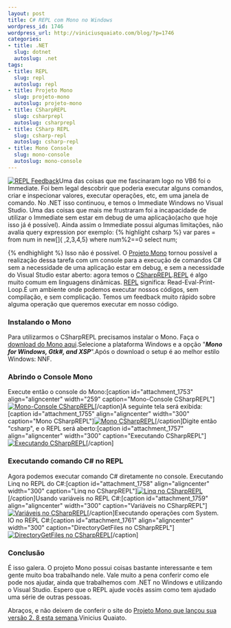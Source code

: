 ```yaml
--- 
layout: post
title: C# REPL com Mono no Windows
wordpress_id: 1746
wordpress_url: http://viniciusquaiato.com/blog/?p=1746
categories: 
- title: .NET
  slug: dotnet
  autoslug: .net
tags: 
- title: REPL
  slug: repl
  autoslug: repl
- title: Projeto Mono
  slug: projeto-mono
  autoslug: projeto-mono
- title: CSharpREPL
  slug: csharprepl
  autoslug: csharprepl
- title: CSharp REPL
  slug: csharp-repl
  autoslug: csharp-repl
- title: Mono Console
  slug: mono-console
  autoslug: mono-console
---
```

[![REPL Feedback](http://viniciusquaiato.com/images_posts/feedback_repl-e1286637912523.png "feedback_repl")](http://viniciusquaiato.com/images_posts/feedback_repl-e1286637912523.png)Uma das coisas que me fascinaram logo no VB6 foi o Immediate. Foi bem legal descobrir que poderia executar alguns comandos, criar e inspecionar valores, executar operações, etc, em uma janela de comando. No .NET isso continuou, e temos o Immediate Windows no Visual Studio. Uma das coisas que mais me frustraram foi a incapacidade de utilizar o Immediate sem estar em debug de uma aplicação(acho que hoje isso já é possível). Ainda assim o Immediate possui algumas limitações, não avalia query expression por exemplo:
{% highlight csharp %}
var pares = from num in new[]{
,2,3,4,5}
    where num%2==0    select num;
    
{% endhighlight %}
Isso não é possível. O [Projeto Mono](http://www.mono-project.com/) tornou possível a realização dessa tarefa com um console para a execução de comandos C# sem a necessidade de uma aplicação estar em debug, e sem a necessidade do Visual Studio estar aberto: agora temos o [CSharpREPL](http://www.mono-project.com/CsharpRepl).[REPL](http://en.wikipedia.org/wiki/Read-eval-print_loop) é algo muito comum em linguagens dinâmicas. [REPL](http://en.wikipedia.org/wiki/Read-eval-print_loop) significa: Read-Eval-Print-Loop.É um ambiente onde podemos executar nossos códigos, sem compilação, e sem complicação. Temos um feedback muito rápido sobre alguma operação que queremos executar em nosso código.

### Instalando o Mono
Para utilizarmos o CSharpREPL precisamos instalar o Mono. Faça o [download do Mono aqui](http://www.go-mono.com/mono-downloads/download.html).Selecione a plataforma Windows e a opção "_**Mono for Windows, Gtk#, and XSP**_".Após o download o setup é ao melhor estilo Windows: NNF.

### Abrindo o Console Mono
Execute então o console do Mono:[caption id="attachment_1753" align="aligncenter" width="259" caption="Mono-Console CSharpREPL"][![Mono-Console CSharpREPL](http://viniciusquaiato.com/images_posts/Mono-Console-259x300.png "Mono-Console CSharpREPL")](http://viniciusquaiato.com/images_posts/Mono-Console.png)[/caption]A seguinte tela será exibida:[caption id="attachment_1755" align="aligncenter" width="300" caption="Mono CSharpREPL"][![Mono CSharpREPL](http://viniciusquaiato.com/images_posts/CSharpREPL-300x173.png "Mono CSharpREPL")](http://viniciusquaiato.com/images_posts/CSharpREPL.png)[/caption]Digite então "csharp", e o REPL será aberto:[caption id="attachment_1757" align="aligncenter" width="300" caption="Executando CSharpREPL"][![Executando CSharpREPL](http://viniciusquaiato.com/images_posts/Executando-CSharpREPL-300x173.png "Executando CSharpREPL")](http://viniciusquaiato.com/images_posts/Executando-CSharpREPL.png)[/caption]

### Executando comando C# no REPL
Agora podemos executar comando C# diretamente no console. Executando Linq no REPL do C#:[caption id="attachment_1758" align="aligncenter" width="300" caption="Linq no CSharpREPL"][![Linq no CSharpREPL](http://viniciusquaiato.com/images_posts/pares-300x178.png "Linq no CSharpREPL")](http://viniciusquaiato.com/images_posts/pares.png)[/caption]Usando variáveis no REPL C#:[caption id="attachment_1759" align="aligncenter" width="300" caption="Variáveis no CSharpREPL"][![Variáveis no CSharpREPL](http://viniciusquaiato.com/images_posts/variavel-300x178.png "Variáveis no CSharpREPL")](http://viniciusquaiato.com/images_posts/variavel.png)[/caption]Executando operações com System. IO no REPL C#:[caption id="attachment_1761" align="aligncenter" width="300" caption="DirectoryGetFiles no CSharpREPL"][![DirectoryGetFiles no CSharpREPL](http://viniciusquaiato.com/images_posts/DirectoryGetFiles-300x86.png "DirectoryGetFiles no CSharpREPL")](http://viniciusquaiato.com/images_posts/DirectoryGetFiles.png)[/caption]

### Conclusão
É isso galera. O projeto Mono possui coisas bastante interessante e tem gente muito boa trabalhando nele. Vale muito a pena conferir como ele pode nos ajudar, ainda que trabalhemos com .NET no Windows e utilizando o Visual Studio. Espero que o REPL ajude vocês assim como tem ajudado uma série de outras pessoas.

Abraços,
 e não deixem de conferir o site do [Projeto Mono que lançou sua versão 2. 8 esta semana](http://www.mono-project.com/news/archive/2010/Oct-06.html).Vinicius Quaiato.
